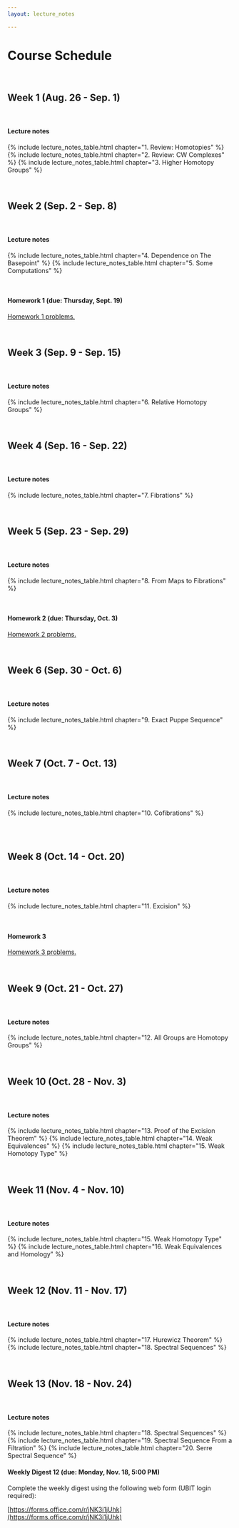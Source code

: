 ```yaml
---
layout: lecture_notes

---
```


# Course Schedule

<br/>

## Week 1 (Aug. 26 - Sep. 1)

<br/>

#### **Lecture notes**

{% include lecture_notes_table.html chapter="1. Review: Homotopies" %}
{% include lecture_notes_table.html chapter="2. Review: CW Complexes" %}
{% include lecture_notes_table.html chapter="3. Higher Homotopy Groups" %}


<br/>

## Week 2 (Sep. 2 - Sep. 8)

<br/>

#### **Lecture notes**


{% include lecture_notes_table.html chapter="4. Dependence on The Basepoint" %}
{% include lecture_notes_table.html chapter="5. Some Computations" %}

<br/>


#### **Homework 1 (due: Thursday, Sept. 19)**

<a href="/assets/homework/hw_1.pdf" markdown="0">Homework 1 problems.</a>


<br/>

## Week 3 (Sep. 9 - Sep. 15)

<br/>

#### **Lecture notes**

{% include lecture_notes_table.html chapter="6. Relative Homotopy Groups" %}




<br/>

## Week 4 (Sep. 16 - Sep. 22)

<br/>

#### **Lecture notes**

{% include lecture_notes_table.html chapter="7. Fibrations" %}

<br/>



## Week 5 (Sep. 23 - Sep. 29)

<br/>

#### **Lecture notes**

{% include lecture_notes_table.html chapter="8. From Maps to Fibrations" %}

<br/>

#### **Homework 2 (due: Thursday, Oct. 3)**

<a href="/assets/homework/hw_2.pdf" markdown="0">Homework 2 problems.</a>


<br/>

## Week 6 (Sep. 30 - Oct. 6)

<br/>

#### **Lecture notes**


{% include lecture_notes_table.html chapter="9. Exact Puppe Sequence" %}


<br/>

## Week 7 (Oct. 7 - Oct. 13)

<br/>

#### **Lecture notes**

{% include lecture_notes_table.html chapter="10. Cofibrations" %}

<br/>


<br/>

## Week 8 (Oct. 14 - Oct. 20)

<br/>

#### **Lecture notes**

{% include lecture_notes_table.html chapter="11. Excision" %}

<br/>

#### **Homework 3**

<a href="/assets/homework/hw_3.pdf" markdown="0">Homework 3 problems.</a>



<br/>


## Week 9 (Oct. 21 - Oct. 27)

<br/>

#### **Lecture notes**

{% include lecture_notes_table.html chapter="12. All Groups are Homotopy Groups" %}


<br/>

## Week 10 (Oct. 28 - Nov. 3)

<br/>

#### **Lecture notes**

{% include lecture_notes_table.html chapter="13. Proof of the Excision Theorem" %}
{% include lecture_notes_table.html chapter="14. Weak Equivalences" %}
{% include lecture_notes_table.html chapter="15. Weak Homotopy Type" %}

<br/>


## Week 11 (Nov. 4 - Nov. 10)

<br/>

#### **Lecture notes**

{% include lecture_notes_table.html chapter="15. Weak Homotopy Type" %}
{% include lecture_notes_table.html chapter="16. Weak Equivalences and Homology" %}

<br/>




## Week 12 (Nov. 11 - Nov. 17)

<br/>

#### **Lecture notes**

{% include lecture_notes_table.html chapter="17. Hurewicz Theorem" %}
{% include lecture_notes_table.html chapter="18. Spectral Sequences" %}


<br/>




## Week 13 (Nov. 18 - Nov. 24)

<br/>

#### **Lecture notes**

{% include lecture_notes_table.html chapter="18. Spectral Sequences" %}
{% include lecture_notes_table.html chapter="19. Spectral Sequence From a Filtration" %}
{% include lecture_notes_table.html chapter="20. Serre Spectral Sequence" %}
<br/>

#### **Weekly Digest 12 (due: Monday, Nov. 18, 5:00 PM)**

Complete the weekly digest using the following web form (UBIT login required):

[https://forms.office.com/r/jNK3i1jUhk](https://forms.office.com/r/jNK3i1jUhk)



<br/>
<br/>
<br/>
<br/>
<br/>
<br/>